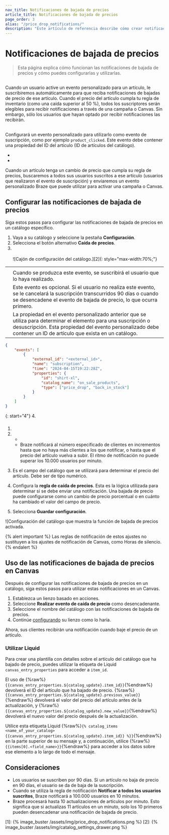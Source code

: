 ```yaml
---
nav_title: Notificaciones de bajada de precios
article_title: Notificaciones de bajada de precios
page_order: 3
alias: "/price_drop_notifications/"
description: "Este artículo de referencia describe cómo crear notificaciones de bajada de precios en catálogos Braze."
---
```


# Notificaciones de bajada de precios

> Esta página explica cómo funcionan las notificaciones de bajada de precios y cómo puedes configurarlas y utilizarlas. 

## 

Cuando un usuario active un evento personalizado para un artículo, le suscribiremos automáticamente para que reciba notificaciones de bajadas de precio de ese artículo. Cuando el precio del artículo cumpla tu regla de inventario (como una caída superior al 50 %), todos los suscriptores serán elegibles para recibir notificaciones a través de una campaña o Canvas. Sin embargo, sólo los usuarios que hayan optado por recibir notificaciones las recibirán. 

## 

Configurará un evento personalizado para utilizarlo como evento de suscripción, como por ejemplo `product_clicked`. Este evento debe contener una propiedad del ID del artículo (ID de artículos del catálogo).   



- 
- 

 Cuando un artículo tenga un cambio de precio que cumpla su regla de precios, buscaremos a todos sus usuarios suscritos a ese artículo (usuarios que realizaron el evento de suscripción) y enviaremos un evento personalizado Braze que puede utilizar para activar una campaña o Canvas. 



## Configurar las notificaciones de bajada de precios

Siga estos pasos para configurar las notificaciones de bajada de precios en un catálogo específico.

1. Vaya a su catálogo y seleccione la pestaña **Configuración**.
2. Selecciona el botón alternativo **Caída de precios**.
3.  <br><br> ![Cajón de configuración del catálogo.][2]{: style="max-width:70%;"}

|  |  |
| --- | --- |
|  |  |
|  |  Cuando se produzca este evento, se suscribirá el usuario que lo haya realizado. |
|  |  Este evento es opcional. Si el usuario no realiza este evento, se le cancelará la suscripción transcurridos 90 días o cuando se desencadene el evento de bajada de precio, lo que ocurra primero. |
|  | La propiedad en el evento personalizado anterior que se utiliza para determinar el elemento para una suscripción o desuscripción. Esta propiedad del evento personalizado debe contener un ID de artículo que exista en un catálogo.  |




```json
{
    "events": [
        {
            "external_id": "<external_id>",
            "name": "subscription",
            "time": "2024-04-15T19:22:28Z",
            "properties": {
                "id": "shirt-xl",
                "catalog_name": "on_sale_products",
                "type": ["price_drop", "back_in_stock"]
            }
        }
    ]
}
```

{: start="4"}
4\. 

### 

1.  
2. <br>

    -  
    -   Braze notificará al número especificado de clientes en incrementos hasta que no haya más clientes a los que notificar, o hasta que el precio del artículo vuelva a subir. El ritmo de notificación no puede superar los 10.000 usuarios por minuto.<br>

2.  Es el campo del catálogo que se utilizará para determinar el precio del artículo. Debe ser de tipo numérico.
3. Configura la **regla de caída de precios**. Esta es la lógica utilizada para determinar si se debe enviar una notificación. Una bajada de precio puede configurarse como un cambio de precio porcentual o en cuánto ha cambiado el valor del campo de precio.
4. Selecciona **Guardar configuración**.

![Configuración del catálogo que muestra la función de bajada de precios activada. 

{% alert important %}
Las reglas de notificación de estos ajustes no sustituyen a los ajustes de notificación de Canvas, como Horas de silencio.
{% endalert %}

## Uso de las notificaciones de bajada de precios en Canvas

Después de configurar las notificaciones de bajada de precios en un catálogo, siga estos pasos para utilizar estas notificaciones en un Canvas.

1. Establezca un lienzo basado en acciones.
2. Seleccione **Realizar evento de caída de precio** como desencadenante.
3. Seleccione el nombre del catálogo con las notificaciones de bajada de precios.
4. Continúe [configurando]({{site.baseurl}}/user_guide/engagement_tools/canvas/create_a_canvas/create_a_canvas/) su lienzo como lo haría.

Ahora, sus clientes recibirán una notificación cuando baje el precio de un artículo.

### Utilizar Liquid

Para crear una plantilla con detalles sobre el artículo del catálogo que ha bajado de precio, puedes utilizar la etiqueta de Liquid `canvas_entry_properties` para acceder a `item_id`. 

El uso de {%raw%}``{{canvas_entry_properties.${catalog_update}.item_id}}``{%endraw%} devolverá el ID del artículo que ha bajado de precio. {%raw%}``{{canvas_entry_properties.${catalog_update}.previous_value}}``{%endraw%} devolverá el valor del precio del artículo antes de la actualización, y {%raw%}``{{canvas_entry_properties.${catalog_update}.new_value}}``{%endraw%} devolverá el nuevo valor del precio después de la actualización. 

Utilice esta etiqueta Liquid {%raw%}``{% catalog_items <name_of_your_catalog> {{canvas_entry_properties.${catalog_update}.item_id}} %}}``{%endraw%} en la parte superior de su mensaje y, a continuación, utilice {%raw%}`{{items[0].<field_name>}}`{%endraw%} para acceder a los datos sobre ese elemento a lo largo de todo el mensaje.

## Consideraciones

- Los usuarios se suscriben por 90 días. Si un artículo no baja de precio en 90 días, el usuario se da de baja de la suscripción.
- Cuando se utiliza la regla de notificación **Notificar a todos los usuarios suscritos**, Braze notificará a 100.000 usuarios en 10 minutos.
- Braze procesará hasta 10 actualizaciones de artículos por minuto. Esto significa que si actualizas 11 artículos en un minuto, solo los 10 primeros pueden desencadenar una notificación de bajada de precio.

[1]: {% image_buster /assets/img/price_drop_notifications.png %}
[2]: {% image_buster /assets/img/catalog_settings_drawer.png %}
